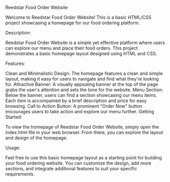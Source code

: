 
Reedstar Food Order Website

Welcome to Reedstar Food Order Website! This is a basic HTML/CSS project showcasing a homepage for our food ordering platform.

Description:

Reedstar Food Order Website is a simple yet effective platform where users can explore our menu and place their food orders. This project demonstrates a basic homepage layout designed using HTML and CSS.

Features:

Clean and Minimalistic Design: The homepage features a clean and simple layout, making it easy for users to navigate and find what they're looking for.
Attractive Banner: A visually appealing banner at the top of the page grabs the user's attention and sets the tone for the website.
Menu Section: Below the banner, users can find a section showcasing our menu items. Each item is accompanied by a brief description and price for easy browsing.
Call to Action Button: A prominent "Order Now" button encourages users to take action and explore our menu further.
Getting Started:

To view the homepage of Reedstar Food Order Website, simply open the index.html file in your web browser. From there, you can explore the layout and design of the homepage.

Usage:

Feel free to use this basic homepage layout as a starting point for building your food ordering website. You can customize the design, add more sections, and integrate additional features to suit your specific requirements.

